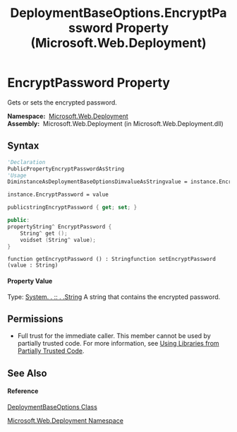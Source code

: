 ﻿---
title: DeploymentBaseOptions.EncryptPassword Property  (Microsoft.Web.Deployment)
TOCTitle: EncryptPassword Property
ms:assetid: P:Microsoft.Web.Deployment.DeploymentBaseOptions.EncryptPassword
ms:mtpsurl: https://msdn.microsoft.com/en-us/library/microsoft.web.deployment.deploymentbaseoptions.encryptpassword(v=VS.90)
ms:contentKeyID: 20208866
ms.date: 05/02/2012
mtps_version: v=VS.90
f1_keywords:
- Microsoft.Web.Deployment.DeploymentBaseOptions.EncryptPassword
- Microsoft.Web.Deployment.DeploymentBaseOptions.get_EncryptPassword
- Microsoft.Web.Deployment.DeploymentBaseOptions.set_EncryptPassword
dev_langs:
- CSharp
- JScript
- VB
- c++
api_location:
- Microsoft.Web.Deployment.dll
api_name:
- Microsoft.Web.Deployment.DeploymentBaseOptions.EncryptPassword
- Microsoft.Web.Deployment.DeploymentBaseOptions.get_EncryptPassword
- Microsoft.Web.Deployment.DeploymentBaseOptions.set_EncryptPassword
api_type:
- Managed
topic_type:
- apiref
- kbSyntax
product_family_name: VS
ROBOTS: INDEX,FOLLOW
---

# EncryptPassword Property

Gets or sets the encrypted password.

**Namespace:**  [Microsoft.Web.Deployment](microsoft-web-deployment-namespace.md)  
**Assembly:**  Microsoft.Web.Deployment (in Microsoft.Web.Deployment.dll)

## Syntax

``` vb
'Declaration
PublicPropertyEncryptPasswordAsString
'Usage
DiminstanceAsDeploymentBaseOptionsDimvalueAsStringvalue = instance.EncryptPassword

instance.EncryptPassword = value
```

``` csharp
publicstringEncryptPassword { get; set; }
```

``` c++
public:
propertyString^ EncryptPassword {
    String^ get ();
    voidset (String^ value);
}
```

``` jscript
function getEncryptPassword () : Stringfunction setEncryptPassword (value : String)
```

#### Property Value

Type: [System. . :: . .String](https://msdn.microsoft.com/en-us/library/s1wwdcbf\(v=vs.90\))  
A string that contains the encrypted password.  

## Permissions

  - Full trust for the immediate caller. This member cannot be used by partially trusted code. For more information, see [Using Libraries from Partially Trusted Code](https://msdn.microsoft.com/en-us/library/8skskf63\(v=vs.90\)).

## See Also

#### Reference

[DeploymentBaseOptions Class](deploymentbaseoptions-class-microsoft-web-deployment.md)

[Microsoft.Web.Deployment Namespace](microsoft-web-deployment-namespace.md)

